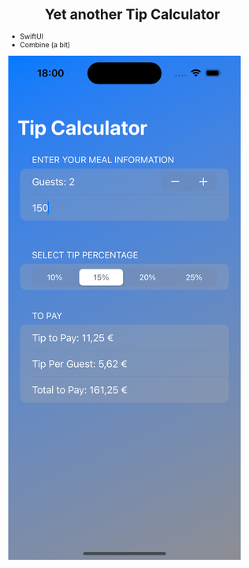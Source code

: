 <h1 align="center">
    Yet another Tip Calculator
</h1>


* SwiftUI
* Combine (a bit)

![Screenshot of Tip Calculator app.](tip_calc.png)